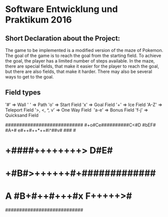 # Software Entwicklung und Praktikum 2016

## Short Declaration about the Project:
The game to be implemented is a modified version of the maze of Pokemon.
The goal of the game is to reach the goal from the starting field. To achieve the goal,
the player has a limited number of steps available. 
In the maze, there are special fields, that make it easier for the player to reach the goal,
but there are also fields, that make it harder. 
There may also be several ways to get to the goal.

## Field types
'#'          => Wall
' '          => Path
'o'          => Start Field
'x'          => Goal Field
'+'          => Ice Field
'A-Z'        => Teleport Field
'>, <, ^, v' => One Way Field 
'a-e'        => Bonus Field
'f-j'        => Quicksand Field

############################
#+o#Ce##########C<#D   #bEF#
#A+# e#++#++*++#i^##v# ### #
# +####++++++++>  D#E#     #
# +#B#>++++++#+#############
# A  #B+#++#+++#x   F+++++>#
############################

